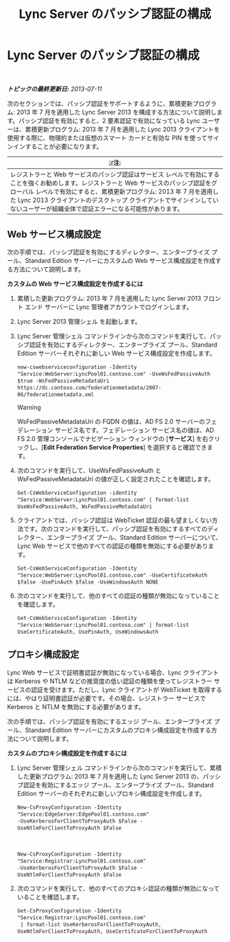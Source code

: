 ﻿---
title: Lync Server のパッシブ認証の構成
TOCTitle: Lync Server のパッシブ認証の構成
ms:assetid: 9a904b8d-9fce-4abf-be73-5c8e48cfb53a
ms:mtpsurl: https://technet.microsoft.com/ja-jp/library/Dn308569(v=OCS.15)
ms:contentKeyID: 56270113
ms.date: 05/19/2016
mtps_version: v=OCS.15
ms.translationtype: HT
---

# Lync Server のパッシブ認証の構成

 

_**トピックの最終更新日:** 2013-07-11_

次のセクションでは、パッシブ認証をサポートするように、累積更新プログラム: 2013 年 7 月を適用した Lync Server 2013 を構成する方法について説明します。パッシブ認証を有効にすると、2 要素認証で有効になっている Lync ユーザーは、累積更新プログラム: 2013 年 7 月を適用した Lync 2013 クライアントを使用する際に、物理的または仮想のスマート カードと有効な PIN を使ってサインインすることが必要になります。

<table>
<thead>
<tr class="header">
<th><img src="images/Gg412781.note(OCS.15).gif" title="note" alt="note" />注:</th>
</tr>
</thead>
<tbody>
<tr class="odd">
<td>レジストラーと Web サービスのパッシブ認証はサービス レベルで有効にすることを強くお勧めします。レジストラーと Web サービスのパッシブ認証をグローバル レベルで有効にすると、累積更新プログラム: 2013 年 7 月を適用した Lync 2013 クライアントのデスクトップ クライアントでサインインしていないユーザーが組織全体で認証エラーになる可能性があります。</td>
</tr>
</tbody>
</table>


## Web サービス構成設定

次の手順では、パッシブ認証を有効にするディレクター、エンタープライズ プール、Standard Edition サーバーにカスタムの Web サービス構成設定を作成する方法について説明します。

**カスタムの Web サービス構成設定を作成するには**

1.  累積した更新プログラム: 2013 年 7 月を適用した Lync Server 2013 フロント エンド サーバーに Lync 管理者アカウントでログインします。

2.  Lync Server 2013 管理シェル を起動します。

3.  Lync Server 管理シェル コマンドラインから次のコマンドを実行して、パッシブ認証を有効にするディレクター、エンタープライズ プール、Standard Edition サーバーそれぞれに新しい Web サービス構成設定を作成します。
    
        new-cswebserviceconfiguration -Identity "Service:WebServer:LyncPool01.contoso.com" -UseWsFedPassiveAuth $true -WsFedPassiveMetadataUri https://dc.contoso.com/federationmetadata/2007-06/federationmetadata.xml
    

    > [!WARNING]
    > WsFedPassiveMetadataUri の FQDN の値は、AD FS 2.0 サーバーのフェデレーション サービス名です。フェデレーション サービス名の値は、AD FS 2.0 管理コンソールでナビゲーション ウィンドウの [<STRONG>サービス</STRONG>] を右クリックし、[<STRONG>Edit Federation Service Properties</STRONG>] を選択すると確認できます。



4.  次のコマンドを実行して、UseWsFedPassiveAuth と WsFedPassiveMetadataUri の値が正しく設定されたことを確認します。
    
        Get-CsWebServiceConfiguration -identity "Service:WebServer:LyncPool01.contoso.com" | format-list UseWsFedPassiveAuth, WsFedPassiveMetadataUri

5.  クライアントでは、パッシブ認証は WebTicket 認証の最も望ましくない方法です。次のコマンドを実行して、パッシブ認証を有効にするすべてのディレクター、エンタープライズ プール、Standard Edition サーバーについて、Lync Web サービスで他のすべての認証の種類を無効にする必要があります。
    
        Set-CsWebServiceConfiguration -Identity "Service:WebServer:LyncPool01.contoso.com" -UseCertificateAuth $false -UsePinAuth $false -UseWindowsAuth NONE

6.  次のコマンドを実行して、他のすべての認証の種類が無効になっていることを確認します。
    
        Get-CsWebServiceConfiguration -Identity "Service:WebServer:LyncPool01.contoso.com" | format-list UseCertificateAuth, UsePinAuth, UseWindowsAuth

## プロキシ構成設定

Lync Web サービスで証明書認証が無効になっている場合、Lync クライアントは Kerberos や NTLM などの推奨度の低い認証の種類を使ってレジストラー サービスの認証を受けます。ただし、Lync クライアントが WebTicket を取得するには、やはり証明書認証が必要です。その場合、レジストラー サービスで Kerberos と NTLM を無効にする必要があります。

次の手順では、パッシブ認証を有効にするエッジ プール、エンタープライズ プール、Standard Edition サーバーにカスタムのプロキシ構成設定を作成する方法について説明します。

**カスタムのプロキシ構成設定を作成するには**

1.  Lync Server 管理シェル コマンドラインから次のコマンドを実行して、累積した更新プログラム: 2013 年 7 月を適用した Lync Server 2013 の、パッシブ認証を有効にするエッジ プール、エンタープライズ プール、Standard Edition サーバーのそれぞれに新しいプロキシ構成設定を作成します。
    
        New-CsProxyConfiguration -Identity "Service:EdgeServer:EdgePool01.contoso.com" 
        -UseKerberosForClientToProxyAuth $False -UseNtlmForClientToProxyAuth $False

       &nbsp;
    
        New-CsProxyConfiguration -Identity "Service:Registrar:LyncPool01.contoso.com" 
        -UseKerberosForClientToProxyAuth $False -UseNtlmForClientToProxyAuth $False

2.  次のコマンドを実行して、他のすべてのプロキシ認証の種類が無効になっていることを確認します。
    
        Get-CsProxyConfiguration -Identity "Service:Registrar:LyncPool01.contoso.com"
         | format-list UseKerberosForClientToProxyAuth, UseNtlmForClientToProxyAuth, UseCertifcateForClientToProxyAuth

